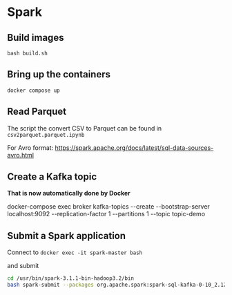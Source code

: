 # Spark
 
## Build images

`bash build.sh`

## Bring up the containers

`docker compose up`

## Read Parquet

The script the convert CSV to Parquet can be found in `csv2parquet.parquet.ipynb`

For Avro format: https://spark.apache.org/docs/latest/sql-data-sources-avro.html

## Create a Kafka topic

**That is now automatically done by Docker**

docker-compose exec broker kafka-topics --create --bootstrap-server localhost:9092 --replication-factor 1 --partitions 1 --topic topic-demo

## Submit a Spark application

Connect to `docker exec -it spark-master bash`

and submit

```bash
cd /usr/bin/spark-3.1.1-bin-hadoop3.2/bin
bash spark-submit --packages org.apache.spark:spark-sql-kafka-0-10_2.12:3.1.1 /opt/notebooks/spark2kafka.py
```
